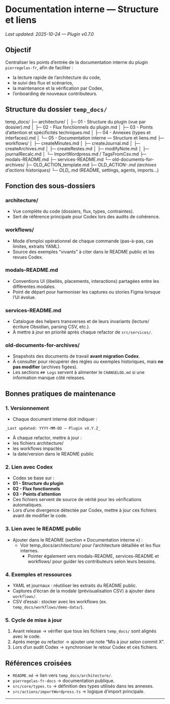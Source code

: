 # Documentation interne — Structure et liens
_Last updated: 2025-10-24 — Plugin v0.7.0_

## Objectif
Centraliser les points d’entrée de la documentation interne du plugin `pierregelas-fr`, afin de faciliter :
- la lecture rapide de l’architecture du code,
- le suivi des flux et scénarios,
- la maintenance et la vérification par Codex,
- l’onboarding de nouveaux contributeurs.

## Structure du dossier `temp_docs/`

temp_docs/
├─ architecture/
│ ├─ 01 - Structure du plugin (vue par dossier).md
│ ├─ 02 - Flux fonctionnels du plugin.md
│ ├─ 03 - Points d’attention et spécificités techniques.md
│ ├─ 04 - Annexes (types et interfaces).md
│ └─ 05 - Documentation interne — Structure et liens.md
├─ workflows/
│ ├─ createMinutes.md
│ ├─ createJournal.md
│ ├─ createArchives.md
│ ├─ createRestes.md
│ ├─ modifyNote.md
│ ├─ journalRecalc.md
│ └─ ImportWordpress.md / TagsFromCsv.md
├─ modals-README.md
├─ services-README.md
└─ old-documents-for-archives/
   ├─ OLD_ACTION_template.md
   ├─ OLD_ACTION-*.md (archives d’actions historiques)
   └─ OLD_*.md (README, settings, agents, imports…)




## Fonction des sous-dossiers

### architecture/
- Vue complète du code (dossiers, flux, types, contraintes).
- Sert de référence principale pour Codex lors des audits de cohérence.

### workflows/
- Mode d’emploi opérationnel de chaque commande (pas-à-pas, cas limites, extraits YAML).
- Source des exemples “vivants” à citer dans le README public et les revues Codex.

### modals-README.md
- Conventions UI (libellés, placements, interactions) partagées entre les différentes modales.
- Point de départ pour harmoniser les captures ou stories Figma lorsque l’UI évolue.

### services-README.md
- Catalogue des helpers transverses et de leurs invariants (lecture/écriture Obsidian, parsing CSV, etc.).
- À mettre à jour en priorité après chaque refactor de `src/services/`.

### old-documents-for-archives/
- Snapshots des documents de travail **avant migration Codex**.
- À consulter pour récupérer des règles ou exemples historiques, mais **ne pas modifier** (archives figées).
- Les sections `## Logs` servent à alimenter le `CHANGELOG.md` si une information manque côté releases.

## Bonnes pratiques de maintenance

### 1. Versionnement
- Chaque document interne doit indiquer :

```
_Last updated: YYYY-MM-DD — Plugin vX.Y.Z_
```

- À chaque refactor, mettre à jour :
- les fichiers architecture/
- les workflows impactés
- la date/version dans le README public

### 2. Lien avec Codex
- Codex se base sur :
- **01 - Structure du plugin**
- **02 - Flux fonctionnels**
- **03 - Points d’attention**
- Ces fichiers servent de source de vérité pour les vérifications automatiques.
- Lors d’une divergence détectée par Codex, mettre à jour ces fichiers avant de modifier le code.

### 3. Lien avec le README public
- Ajouter dans le README (section « Documentation interne ») :
	- Voir temp_docs/architecture/ pour l’architecture détaillée et les flux internes.
        - Pointer également vers modals-README, services-README et workflows/ pour guider les contributeurs selon leurs besoins.

### 4. Exemples et ressources
- YAML et journaux : réutiliser les extraits du README public.
- Captures d’écran de la modale (prévisualisation CSV) à ajouter dans `workflows/`.
- CSV d’essai : stocker avec les workflows (ex. `temp_docs/workflows/demo-data/`).

### 5. Cycle de mise à jour
1. Avant release → vérifier que tous les fichiers `temp_docs/` sont alignés avec le code.
2. Après merge ou refactor → ajouter une note “Mis à jour selon commit X”.
3. Lors d’un audit Codex → synchroniser le retour Codex et ces fichiers.

## Références croisées
- `README.md` → lien vers `temp_docs/architecture/`.
- `pierregelas-fr-docs` → documentation publique.
- `src/core/types.ts` → définition des types utilisés dans les annexes.
- `src/actions/importWordpress.ts` → logique d’import principale.

---


